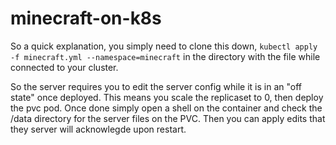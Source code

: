 # minecraft-on-k8s

So a quick explanation, you simply need to clone this down, `kubectl apply -f minecraft.yml --namespace=minecraft` in the directory with the file while connected to your cluster.

So the server requires you to edit the server config while it is in an "off state" once deployed. This means you scale the replicaset to 0, then deploy the pvc pod. Once done simply open a shell on the container and check the /data directory for the server files on the PVC. Then you can apply edits that they server will acknowlegde upon restart.
